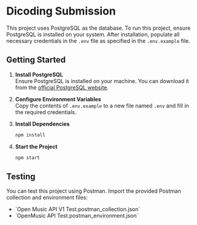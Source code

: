 # Dicoding Submission

This project uses PostgreSQL as the database. To run this project, ensure PostgreSQL is installed on your system. After installation, populate all necessary credentials in the `.env` file as specified in the `.env.example` file.

## Getting Started

1. **Install PostgreSQL**  
   Ensure PostgreSQL is installed on your machine. You can download it from the [official PostgreSQL website](https://www.postgresql.org/download/).

2. **Configure Environment Variables**  
   Copy the contents of `.env.example` to a new file named `.env` and fill in the required credentials.

3. **Install Dependencies**  
   ```bash
   npm install
   ```
4. **Start the Project**  
   ```bash
   npm start
   ```

## Testing

You can test this project using Postman. Import the provided Postman collection and environment files:

<ul>
  <li>`Open Music API V1 Test.postman_collection.json`</li>
  <li>`OpenMusic API Test.postman_environment.json`</li>
</ul>
